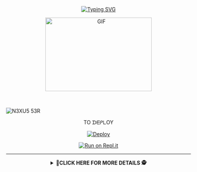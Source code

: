 ## <!-- Typing SVG -->
<p align="center">
    <a href="https://git.io/J0hKr">
        <img
        src="https://readme-typing-svg.herokuapp.com?size=30&width=800&lines=ᗯᗴᒪᑕOᗰᗴ+TO+YᑌI+ᑕᕼᗩᑎ'Տ+ᖇᗴᑭO......"
            alt="Typing SVG"
        />
          <p align="center">
<img src="https://tenor.com/view/anime-feed-say-ahh-ahhh-gif-11658244.gif" alt="GIF" width="290" height="200"/>
</p>
    </a>
</p>
<br> 
</p>

![N3XU5 53R](https://hits.seeyoufarm.com/api/count/incr/badge.svg?url=https://github.com/nexusNw/YuiChan&title=Repo%20Views)
<div align="center">
TO ᗪᗴᑭᒪOY


[![Deploy](https://www.herokucdn.com/deploy/button.svg)](https://heroku.com/deploy?template=https://github.com/nexusNw/YuiChan) 

[![Run on Repl.it](https://repl.it/badge/github/quiec/whatsAlfa)](https://replit.com/@nexusNw/YuiChan)

-----


</p>

<div align="center">  
<details>
    <summary>🎯<b>CLICK HERE FOR MORE DETAILS 🕵️</b></summary>


<div align="center">
  <p align="center">
<img src="https://tenor.com/view/akari-bestwaifu-gif-9447619.gif" alt="GIF" width="200" height="200"/>
</p>
<p align="center">
<a href="https://github.com/nexusNw"><img title="Author-" src="https://img.shields.io/badge/Author-âžªAuthor/YuiChan?color=blue"></a>

<a href="#"><img title="á" src="https://img.shields.io/badge/ᑎ3᙭ᑌ5-51ᖇ-green?colorA=%23ff0000&colorB=%23017e40&style=for-the-badge"></a>
</p>
  
    
</p>
<div align="left" 
</p>




<h1 align="center"> Contact Developer
<p align="center">

  <a href="https://wa.me/918129624395"><img src="https://img.shields.io/badge/WhatsApp-25D366?style=for-the-badge&logo=whatsapp&logoColor=white" />
  <a href="https://instagram.com/nexus.efx"><img src="https://img.shields.io/badge/Instagram-E4405F?style=for-the-badge&logo=instagram&logoColor=white" />
  <a href="https://github.com/nexusNw"><img src="https://img.shields.io/badge/-GitHub-black?style=flat-square&logo=github" /> 



</p>

 ## <!-- Typing SVG -->
<p align="center">
    <a href="https://git.io/J0hKr">
        <img
        src="https://readme-typing-svg.herokuapp.com?size=30&width=800&lines=TᕼᗩᑎKՏ+ᖴOᖇ+ᐯIՏITIᑎᘜ....."
            alt="Typing SVG"

</p>


